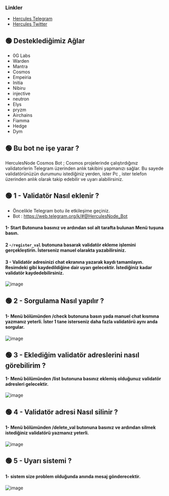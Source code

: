 ### Linkler
 * [Hercules Telegram](https://t.me/HerculesNode)
 * [Hercules Twitter](https://twitter.com/Herculesnode)


## 🟢 Desteklediğimiz Ağlar

- 0G Labs
- Warden
- Mantra
- Cosmos
- Empeiria
- Initia
- Nibiru
- injective
- neutron
- Elys
- pryzm
- Airchains
- Fiamma
- Hedge
- Dym

## 🟢 Bu bot ne işe yarar ?

HerculesNode Cosmos Bot ; Cosmos projelerinde çalıştırdığınız validatorlerin Telegram üzerinden anlık takibini yapmanızı sağlar. Bu sayede validatörünüzün durumunu istediğiniz yerden, ister Pc , ister telefon üzerinden anlık olarak takip edebilir ve uyarı alabilirsiniz.

## 🟢 1 - Validatör Nasıl eklenir ?

- Öncelikle Telegram botu ile etkileşime geçiniz.
- Bot : https://web.telegram.org/k/#@HerculesNode_Bot

#### 1- Start Butonuna basınız ve ardından sol alt tarafta bulunan Menü tuşuna basın. 
#### 2 -`/register_val` butonuna basarak validatör ekleme işlemini gerçekleştirin. İsterseniz manuel olarakta yazabilirsiniz. 
#### 3 - Validatör adresinizi chat ekranına yazarak kaydı tamamlayın. Resimdeki gibi kaydedildiğine dair uyarı gelecektir. İstediğiniz kadar validatör kaydedebilirsiniz. 

![image](https://github.com/user-attachments/assets/f3aa1f64-8c60-4487-85f7-e611e19be8ad)


## 🟢 2 - Sorgulama Nasıl yapılır ?

#### 1- Menü bölümünden /check butonuna basın yada manuel chat kısmına yazmanız yeterli. İster 1 tane isterseniz daha fazla validatörü aynı anda sorgular.

![image](https://github.com/user-attachments/assets/a6cf5ec3-495a-4a57-9754-2305e01ba579)

## 🟢 3 - Eklediğim validatör adreslerini nasıl görebilirim ?

#### 1- Menü bölümünden /list butonuna basınız eklemiş olduğunuz validatör adresleri gelecektir.

![image](https://github.com/user-attachments/assets/108aec47-d8ff-4eae-bdbf-f2698ddc093d)


## 🟢 4 - Validatör adresi Nasıl silinir ?

#### 1- Menü bölümünden /delete_val butonuna basınız ve ardından silmek istediğiniz validatörü yazmanız yeterli.

![image](https://github.com/user-attachments/assets/f17d51f4-ad74-4cc1-b18b-98f120e683c2)

## 🟢 5 - Uyarı sistemi ?

#### 1- sistem size problem olduğunda anında mesaj gönderecektir. 

![image](https://github.com/user-attachments/assets/5dc253a5-4c34-441d-8785-24d8ff5f702a)




